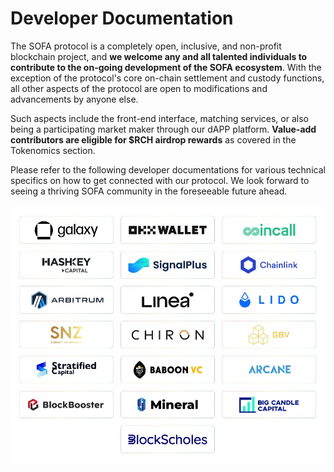 # Developer Documentation

The SOFA protocol is a completely open, inclusive, and non-profit blockchain project, and **we welcome any and all talented individuals to contribute to the on-going development of the SOFA ecosystem**.  With the exception of the protocol's core on-chain settlement and custody functions, all other aspects of the protocol are open to modifications and advancements by anyone else.

Such aspects include the front-end interface, matching services, or also being a participating market maker through our dAPP platform.  **Value-add contributors are eligible for $RCH airdrop rewards** as covered in the Tokenomics section.

Please refer to the following developer documentations for various technical specifics on how to get connected with our protocol.  We look forward to seeing a thriving SOFA community in the foreseeable future ahead.

![](../static/partners.jpg)
